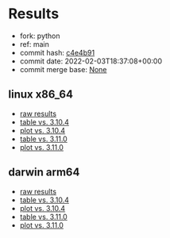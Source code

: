# Results

- fork: python
- ref: main
- commit hash: [c4e4b91](https://github.com/python/cpython/commit/c4e4b91)
- commit date: 2022-02-03T18:37:08+00:00
- commit merge base: [None](https://github.com/python/cpython/commit/None)

## linux x86_64

- [raw results](bm-20220203-linux-x86_64-python-main-3.11.0a5-c4e4b91.json)
- [table vs. 3.10.4](bm-20220203-linux-x86_64-python-main-3.11.0a5-c4e4b91-vs-3.10.4.md)
- [plot vs. 3.10.4](bm-20220203-linux-x86_64-python-main-3.11.0a5-c4e4b91-vs-3.10.4.png)
- [table vs. 3.11.0](bm-20220203-linux-x86_64-python-main-3.11.0a5-c4e4b91-vs-3.11.0.md)
- [plot vs. 3.11.0](bm-20220203-linux-x86_64-python-main-3.11.0a5-c4e4b91-vs-3.11.0.png)

## darwin arm64

- [raw results](bm-20220203-darwin-arm64-python-c4e4b91557f18f881f39-3.11.0a5-c4e4b91.json)
- [table vs. 3.10.4](bm-20220203-darwin-arm64-python-c4e4b91557f18f881f39-3.11.0a5-c4e4b91-vs-3.10.4.md)
- [plot vs. 3.10.4](bm-20220203-darwin-arm64-python-c4e4b91557f18f881f39-3.11.0a5-c4e4b91-vs-3.10.4.png)
- [table vs. 3.11.0](bm-20220203-darwin-arm64-python-c4e4b91557f18f881f39-3.11.0a5-c4e4b91-vs-3.11.0.md)
- [plot vs. 3.11.0](bm-20220203-darwin-arm64-python-c4e4b91557f18f881f39-3.11.0a5-c4e4b91-vs-3.11.0.png)

